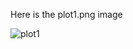 Here is the plot1.png image

![plot1](https://cloud.githubusercontent.com/assets/2405105/11715593/5f359f16-9f43-11e5-8c70-bd9c5617be95.png "Optional title")
